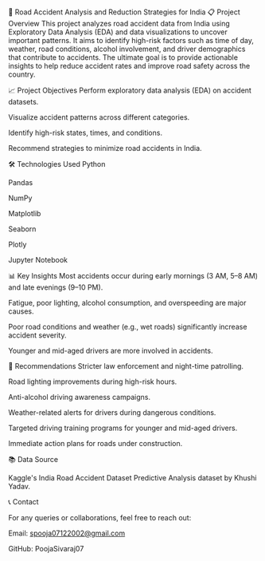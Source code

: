 🚗 Road Accident Analysis and Reduction Strategies for India
📋 Project Overview
This project analyzes road accident data from India using Exploratory Data Analysis (EDA) and data visualizations to uncover important patterns.
It aims to identify high-risk factors such as time of day, weather, road conditions, alcohol involvement, and driver demographics that contribute to accidents.
The ultimate goal is to provide actionable insights to help reduce accident rates and improve road safety across the country.

📈 Project Objectives
Perform exploratory data analysis (EDA) on accident datasets.

Visualize accident patterns across different categories.

Identify high-risk states, times, and conditions.

Recommend strategies to minimize road accidents in India.

🛠️ Technologies Used
Python

Pandas

NumPy

Matplotlib

Seaborn

Plotly

Jupyter Notebook

📊 Key Insights
Most accidents occur during early mornings (3 AM, 5–8 AM) and late evenings (9–10 PM).

Fatigue, poor lighting, alcohol consumption, and overspeeding are major causes.

Poor road conditions and weather (e.g., wet roads) significantly increase accident severity.

Younger and mid-aged drivers are more involved in accidents.

📢 Recommendations
Stricter law enforcement and night-time patrolling.

Road lighting improvements during high-risk hours.

Anti-alcohol driving awareness campaigns.

Weather-related alerts for drivers during dangerous conditions.

Targeted driving training programs for younger and mid-aged drivers.

Immediate action plans for roads under construction.

📚 Data Source

Kaggle's India Road Accident Dataset Predictive Analysis dataset by Khushi Yadav.

📞 Contact

For any queries or collaborations, feel free to reach out:

Email: spooja07122002@gmail.com

GitHub: PoojaSivaraj07




